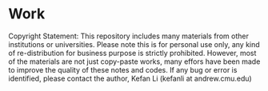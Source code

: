 # Work

Copyright Statement: This repository includes many materials from other institutions or universities. Please note this is for personal use only, any kind of re-distribution for business purpose is strictly prohibited. However, most of the materials are not just copy-paste works, many effors have been made to improve the quality of these notes and codes. If any bug or error is identified, please contact the author, Kefan Li (kefanli at andrew.cmu.edu)